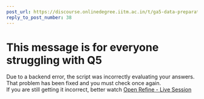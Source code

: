 ```yaml
---
post_url: https://discourse.onlinedegree.iitm.ac.in/t/ga5-data-preparation-discussion-thread-tds-jan-2025/166576/41
reply_to_post_number: 38
---
```

This message is for everyone struggling with Q5
===============================================

Due to a backend error, the script was incorrectly evaluating your answers. That problem has been fixed and you must check once again.  
If you are still getting it incorrect, better watch [Open Refine - Live Session](https://drive.google.com/file/d/1iTygvMAQdNY9O09An0LZMyt2sFZufcLl/view?usp=sharing&t=4431)